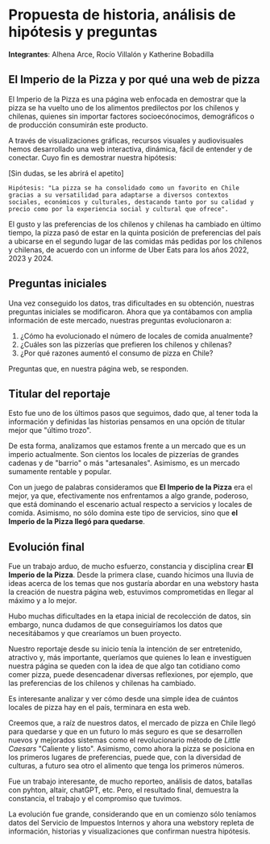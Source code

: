 # Propuesta de historia, análisis de hipótesis y preguntas

**Integrantes**: Alhena Arce, Rocío Villalón y Katherine Bobadilla

## El Imperio de la Pizza y por qué una web de pizza

El Imperio de la Pizza es una página web enfocada en demostrar que la pizza se ha vuelto uno de los alimentos predilectos por los chilenos y chilenas, quienes sin importar factores socioecónocimos, demográficos o de producción consumirán este producto. 

A través de visualizaciones gráficas, recursos visuales y audiovisuales hemos desarrollado una web interactiva, dinámica, fácil de entender y de conectar. Cuyo fin es demostrar nuestra hipótesis:

[Sin dudas, se les abrirá el apetito]


    Hipótesis: "La pizza se ha consolidado como un favorito en Chile gracias a su versatilidad para adaptarse a diversos contextos sociales, económicos y culturales, destacando tanto por su calidad y precio como por la experiencia social y cultural que ofrece". 

El gusto y las preferencias de los chilenos y chilenas ha cambiado en último tiempo, la pizza pasó de estar en la quinta posición de preferencias del país a ubicarse en el segundo lugar de las comidas más pedidas por los chilenos y chilenas, de acuerdo con un informe de Uber Eats para los años 2022, 2023 y 2024.

## Preguntas iniciales

Una vez conseguido los datos, tras dificultades en su obtención, nuestras preguntas iniciales se modificaron. Ahora que ya contábamos con amplia información de este mercado, nuestras preguntas evolucionaron a:

1. ¿Cómo ha evolucionado el número de locales de comida anualmente?
2. ¿Cuáles son las pizzerías que prefieren los chilenos y chilenas?
3. ¿Por qué razones aumentó el consumo de pizza en Chile?

Preguntas que, en nuestra página web, se responden.

## Titular del reportaje

Esto fue uno de los últimos pasos que seguimos, dado que, al tener toda la información y definidas las historias pensamos en una opción de titular mejor que "último trozo". 

De esta forma, analizamos que estamos frente a un mercado que es un imperio actualmente. Son cientos los locales de pizzerías de grandes cadenas y de "barrio" o más "artesanales". Asimismo, es un mercado sumamente rentable y popular.

Con un juego de palabras consideramos que **El Imperio de la Pizza** era el mejor, ya que, efectivamente nos enfrentamos a algo grande, poderoso, que está dominando el escenario actual respecto a servicios y locales de comida. Asimismo, no sólo domina este tipo de servicios, sino que **el Imperio de la Pizza llegó para quedarse**.

## Evolución final

Fue un trabajo arduo, de mucho esfuerzo, constancia y disciplina crear **El Imperio de la Pizza**. Desde la primera clase, cuando hicimos una lluvia de ideas acerca de los temas que nos gustaría abordar en una webstory hasta la creación de nuestra página web, estuvimos comprometidas en llegar al máximo y a lo mejor.

Hubo muchas dificultades en la etapa inicial de recolección de datos, sin embargo, nunca dudamos de que conseguiríamos los datos que necesitábamos y que crearíamos un buen proyecto.

Nuestro reportaje desde su inicio tenía la intención de ser entretenido, atractivo y, más importante, queríamos que quienes lo lean e investiguen nuestra página se queden con la idea de que algo tan cotidiano como comer pizza, puede desencadenar diversas reflexiones, por ejemplo, que las preferencias de los chilenos y chilenas ha cambiado. 

Es interesante analizar y ver cómo desde una simple idea de cuántos locales de pizza hay en el país, terminara en esta web. 

Creemos que, a raíz de nuestros datos, el mercado de pizza en Chile llegó para quedarse y que en un futuro lo más seguro es que se desarrollen nuevos y mejorados sistemas como el revolucionario método de _Little Caesars_ "Caliente y listo". Asimismo, como ahora la pizza se posiciona en los primeros lugares de preferencias, puede que, con la diversidad de culturas, a futuro sea otro el alimento que tenga los primeros números. 

Fue un trabajo interesante, de mucho reporteo, análisis de datos, batallas con pyhton, altair, chatGPT, etc. Pero, el resultado final, demuestra la constancia, el trabajo y el compromiso que tuvimos. 

La evolución fue grande, considerando que en un comienzo sólo teníamos datos del Servicio de Impuestos Internos y ahora una webstory repleta de información, historias y visualizaciones que confirman nuestra hipótesis. 
